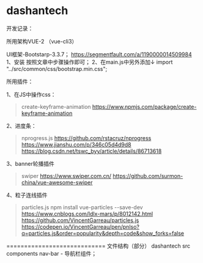 # dashantech

开发记录：

所用架构VUE-2 （vue-cli3）

UI框架-Bootstarp-3.3.7；
https://segmentfault.com/a/1190000014509984
1、安装
按照文章中步骤操作即可；
2、在main.js中另外添加↓
import "../src/common/css/bootstrap.min.css";

所用插件：

1、在JS中操作css：
> create-keyframe-animation
https://www.npmjs.com/package/create-keyframe-animation

2、进度条：
> nprogress.js
https://github.com/rstacruz/nprogress
https://www.jianshu.com/p/346c05d4d9d8
https://blog.csdn.net/tswc_byy/article/details/86713618

3、banner轮播插件
> swiper
https://www.swiper.com.cn/
https://github.com/surmon-china/vue-awesome-swiper

4、粒子连线插件
> particles.js
npm install vue-particles --save-dev
https://www.cnblogs.com/ldlx-mars/p/8012142.html
https://github.com/VincentGarreau/particles.js
https://codepen.io/VincentGarreau/pen/pnlso?q=particles.js&order=popularity&depth=code&show_forks=false


============================
文件结构（部分）
dashantech
  src
    components
      nav-bar - 导航栏组件；

